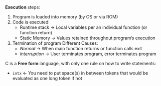 **Execution** steps:
1. Program is loaded into memory (by OS or via ROM)
2. Code is executed
	- Runtime stack → Local variables per an individual function (or function return)
	- Static Memory → Values retained throughout program’s execution
3. Termination of program
	 Different Causes:
	 - *Normal* → When main function returns or function calls exit
	 - *interruption* → User terminates program, error terminates program

C is a **Free form** language, with only one rule on how to write statements:
- `intx` ← You need to put space(s) in between tokens that would be evaluated as one long token if not

